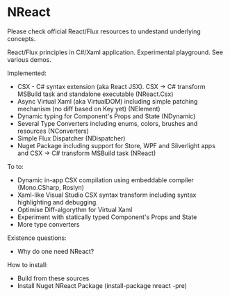 # NReact
Please check official React/Flux resources to undestand underlying concepts.

React/Flux principles in C#/Xaml application. Experimental playground. 
See various demos.

Implemented:
* CSX - C# syntax extension (aka React JSX). CSX -> C# transform MSBuild task and standalone executable (NReact.Csx)
* Async Virtual Xaml (aka VirtualDOM) including simple patching mechanism (no diff based on Key yet) (NElement)
* Dynamic typing for Component's Props and State (NDynamic)
* Several Type Converters including enums, colors, brushes and resources (NConverters)
* Simple Flux Dispatcher (NDispatcher)
* Nuget Package including support for Store, WPF and Silverlight apps and CSX -> C# transform MSBuild task (NReact)

To to:
* Dynamic in-app CSX compilation using embeddable compiler (Mono.CSharp, Roslyn) 
* Xaml-like Visual Studio CSX syntax transform including syntax highlighting and debugging.
* Optimise Diff-algorythm for Virtual Xaml
* Experiment with statically typed Component's Props and State 
* More type converters

Existence questions:
* Why do one need NReact?

How to install:
* Build from these sources
* Install Nuget NReact Package (install-package nreact -pre)
